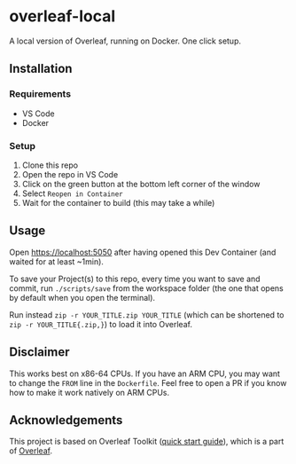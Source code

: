 # overleaf-local

A local version of Overleaf, running on Docker. One click setup.

## Installation

### Requirements

- VS Code
- Docker

### Setup

1. Clone this repo
2. Open the repo in VS Code
3. Click on the green button at the bottom left corner of the window
4. Select `Reopen in Container`
5. Wait for the container to build (this may take a while)

## Usage

Open <https://localhost:5050> after having opened this Dev Container (and waited for at least ~1min).

To save your Project(s) to this repo, every time you want to save and commit, run `./scripts/save` from the workspace folder (the one that opens by default when you open the terminal).

Run instead `zip -r YOUR_TITLE.zip YOUR_TITLE` (which can be shortened to `zip -r YOUR_TITLE{.zip,}`) to load it into Overleaf.

## Disclaimer

This works best on x86-64 CPUs. If you have an ARM CPU, you may want to change the `FROM` line in the `Dockerfile`. Feel free to open a PR if you know how to make it work natively on ARM CPUs.

## Acknowledgements

This project is based on Overleaf Toolkit ([quick start guide](https://github.com/overleaf/toolkit/blob/master/doc/quick-start-guide.md)), which is a part of [Overleaf](https://www.overleaf.com/).
